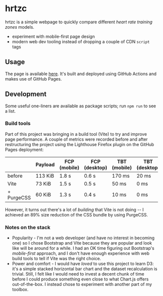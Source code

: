 # hrtzc

hrtzc is a simple webpage to quickly compare different _heart rate training zones_ models.

- experiment with mobile-first page design
- modern web dev tooling instead of dropping a couple of CDN `script` tags

## Usage

The page is available [here](https://tlgs.github.io/hrtzc/).
It's built and deployed using GitHub Actions and makes use of GitHub Pages.

## Development

Some useful one-liners are available as package scripts; run `npm run` to see a list.

### Build tools

Part of this project was bringing in a build tool (Vite) to try
and improve page performance.
A couple of metrics were recorded before and after restructuring the project
using the Lighthouse Firefox plugin on the GitHub Pages deployment:

|            | Payload | FCP (mobile) | FCP (desktop) | TBT (mobile) | TBT (desktop) |
| ---------- | ------- | ------------ | ------------- | ------------ | ------------- |
| before     | 113 KiB | 1.8 s        | 0.6 s         | 170 ms       | 20 ms         |
| Vite       | 73 KiB  | 1.5 s        | 0.5 s         | 50 ms        | 0 ms          |
| + PurgeCSS | 60 KiB  | 1.3 s        | 0.4 s         | 10 ms        | 0 ms          |

However, it turns out there's a lot of _building_ that Vite is not doing --
I achieved an 89% size reduction of the CSS bundle by using PurgeCSS.

### Notes on the stack

- Popularity -
  I'm not a web developer (and have no interest in becoming one)
  so I chose Bootstrap and Vite because they are popular and look like will be
  around for a while.
  I had an OK time figuring out Bootstrap's _mobile-first_ approach,
  and I don't have enough experience with web build tools to tell if Vite was
  the right choice.
- Power and comfort -
  I would have _loved_ to use this project to learn D3: it's a simple stacked
  horizontal bar chart and the dataset recalculation is trivial.
  Still, I felt like I would need to invest a decent chunk of time before I could
  produce something even close to what Chart.js offers out-of-the-box.
  I instead chose to experiment with another part of my toolbox.
